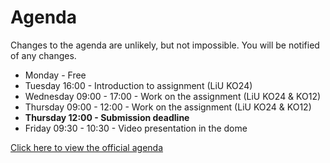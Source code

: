 # Agenda

Changes to the agenda are unlikely, but not impossible. You will be notified of any changes.

- Monday - Free
- Tuesday 16:00 - Introduction to assignment (LiU KO24)
- Wednesday 09:00 - 17:00 - Work on the assignment (LiU KO24 & KO12)
- Thursday 09:00 - 12:00 - Work on the assignment (LiU KO24 & KO12)
- **Thursday 12:00 - Submission deadline**
- Friday 09:30 - 10:30 - Video presentation in the dome

[Click here to view the official agenda](https://wasp-sweden.org/event/joint-summer-school-on-generative-ai-2024/)
